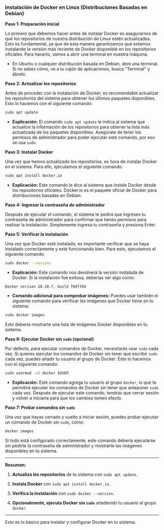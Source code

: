 
### Instalación de Docker en Linux (Distribuciones Basadas en Debian)

**Paso 1: Preparación inicial**

Lo primero que debemos hacer antes de instalar Docker es asegurarnos de que los repositorios de nuestra distribución de Linux estén actualizados. Esto es fundamental, ya que de esta manera garantizamos que estamos instalando la versión más reciente de Docker disponible en los repositorios oficiales. Para hacerlo, vamos a abrir una terminal en nuestra máquina.

- En Ubuntu o cualquier distribución basada en Debian, abre una terminal. Si no sabes cómo, ve a tu cajón de aplicaciones, busca "Terminal" y ábrelo.
    

**Paso 2: Actualizar los repositorios**

Antes de proceder con la instalación de Docker, es recomendable actualizar los repositorios del sistema para obtener los últimos paquetes disponibles. Esto lo hacemos con el siguiente comando:

```bash
sudo apt update
```

- **Explicación:** El comando `sudo apt update` le indica al sistema que actualice la información de los repositorios para obtener la lista más actualizada de los paquetes disponibles. Asegúrate de tener los permisos de administrador para poder ejecutar este comando, por eso se usa `sudo`.
    

**Paso 3: Instalar Docker**

Una vez que hemos actualizado los repositorios, es hora de instalar Docker en el sistema. Para ello, ejecutamos el siguiente comando:

```bash
sudo apt install docker.io
```

- **Explicación:** Este comando le dice al sistema que instale Docker desde los repositorios oficiales. Docker.io es el paquete oficial de Docker para distribuciones basadas en Debian.
    

**Paso 4: Ingresar la contraseña de administrador**

Después de ejecutar el comando, el sistema te pedirá que ingreses tu contraseña de administrador para confirmar que tienes permisos para realizar la instalación. Simplemente ingresa tu contraseña y presiona Enter.

**Paso 5: Verificar la instalación**

Una vez que Docker esté instalado, es importante verificar que se haya instalado correctamente y esté funcionando bien. Para esto, ejecutamos el siguiente comando:

```bash
sudo docker --version
```

- **Explicación:** Este comando nos devolverá la versión instalada de Docker. Si la instalación fue exitosa, deberías ver algo como:
    

```
Docker version 20.10.7, build f0df350
```

- **Comando adicional para comprobar imágenes:** Puedes usar también el siguiente comando para verificar las imágenes que Docker tiene en tu sistema:
    

```bash
sudo docker images
```

Esto debería mostrarte una lista de imágenes Docker disponibles en tu sistema.

**Paso 6: Ejecutar Docker sin `sudo` (opcional)**

Por defecto, para ejecutar comandos de Docker, necesitarás usar `sudo` cada vez. Si quieres ejecutar los comandos de Docker sin tener que escribir `sudo` cada vez, puedes añadir tu usuario al grupo de Docker. Esto lo hacemos con el siguiente comando:

```bash
sudo usermod -aG docker $USER
```

- **Explicación:** Este comando agrega tu usuario al grupo `docker`, lo que te permitirá ejecutar los comandos de Docker sin tener que anteponer `sudo` cada vez. Después de ejecutar este comando, tendrás que cerrar sesión y volver a iniciarla para que los cambios tomen efecto.
    

**Paso 7: Probar comandos sin `sudo`**

Una vez que hayas cerrado y vuelto a iniciar sesión, puedes probar ejecutar un comando de Docker sin `sudo`, como:

```bash
docker images
```

Si todo está configurado correctamente, este comando debería ejecutarse sin pedirte la contraseña de administrador y mostrarte las imágenes disponibles en tu sistema.

---

**Resumen:**

1. **Actualiza los repositorios** de tu sistema con `sudo apt update`.
    
2. **Instala Docker** con `sudo apt install docker.io`.
    
3. **Verifica la instalación** con `sudo docker --version`.
    
4. **Opcionalmente, ejecuta Docker sin `sudo`** añadiendo tu usuario al grupo `docker`.
    

---

Esto es lo básico para instalar y configurar Docker en tu sistema. 